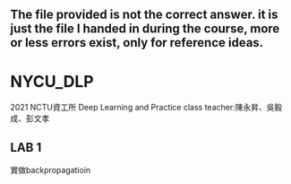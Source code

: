 The file provided is not the correct answer.
it is just the file I handed in during the course, more or less errors exist, only for reference ideas.
--
# NYCU_DLP
2021 NCTU資工所 Deep Learning and Practice class
teacher:陳永昇、吳毅成、彭文孝

## LAB 1
實做backpropagatioin
